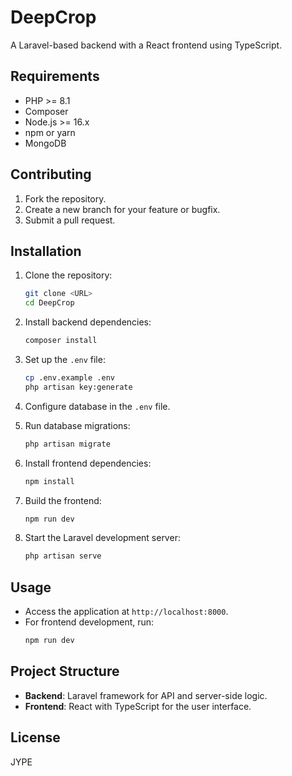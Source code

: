 # DeepCrop

A Laravel-based backend with a React frontend using TypeScript.

## Requirements

- PHP >= 8.1
- Composer
- Node.js >= 16.x
- npm or yarn
- MongoDB

## Contributing

1. Fork the repository.
2. Create a new branch for your feature or bugfix.
3. Submit a pull request.

## Installation

1. Clone the repository:

    ```bash
    git clone <URL>
    cd DeepCrop
    ```

2. Install backend dependencies:

    ```bash
    composer install
    ```

3. Set up the `.env` file:

    ```bash
    cp .env.example .env
    php artisan key:generate
    ```

4. Configure database in the `.env` file.

5. Run database migrations:

    ```bash
    php artisan migrate
    ```

6. Install frontend dependencies:

    ```bash
    npm install
    ```

7. Build the frontend:

    ```bash
    npm run dev
    ```

8. Start the Laravel development server:
    ```bash
    php artisan serve
    ```

## Usage

- Access the application at `http://localhost:8000`.
- For frontend development, run:
    ```bash
    npm run dev
    ```

## Project Structure

- **Backend**: Laravel framework for API and server-side logic.
- **Frontend**: React with TypeScript for the user interface.

## License

JYPE
